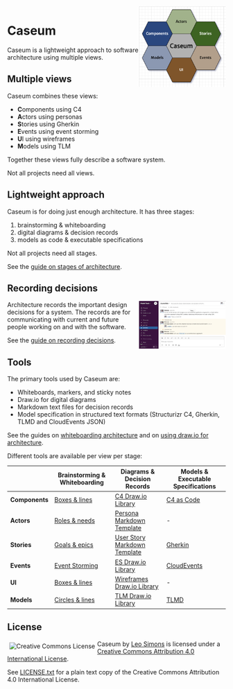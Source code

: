 <img src="docs/design/logo/logo.png" width="200" align="right" margin="10" alt="Caseum logo">

# Caseum

Caseum is a lightweight approach to software architecture using multiple views.

## Multiple views

Caseum combines these views:
* **C**omponents using C4
* **A**ctors using personas
* **S**tories using Gherkin
* **E**vents using event storming
* **U**I using wireframes
* **M**odels using TLM

Together these views fully describe a software system.

Not all projects need all views.

## Lightweight approach

Caseum is for doing just enough architecture. It has three stages:

1. brainstorming & whiteboarding
2. digital diagrams & decision records
3. models as code & executable specifications

Not all projects need all stages.

See the [guide on stages of architecture](docs/guides/stages.md).

## Recording decisions

<img src="docs/guides/records-slack-example.png" width="200" align="right" margin="10" alt="Screenshot of a slack channel being used to record decisions">

Architecture records the important design decisions for a system. The records are for communicating with current and future people working on and with the software.

See the [guide on recording decisions](docs/guides/records.md).

## Tools

The primary tools used by Caseum are:

* Whiteboards, markers, and sticky notes
* Draw.io for digital diagrams
* Markdown text files for decision records
* Model specification in structured text formats (Structurizr C4, Gherkin, TLMD and CloudEvents JSON)

See the guides on [whiteboarding architecture](docs/guides/whiteboarding.md) and on [using draw.io for architecture](docs/guides/drawio.md).

Different tools are available per view per stage:

|                     | **Brainstorming & Whiteboarding**               | **Diagrams & Decision Records**                           | **Models & Executable Specifications**    |
|---------------------|-------------------------------------------------|-----------------------------------------------------------|-------------------------------------------|
| **Components**      | [Boxes & lines](docs/components/c4-whiteboarding.md) | [C4 Draw.io Library](docs/components/c4-template.md)           | [C4 as Code](docs/components/c4-code.md)       |
| **Actors**          | [Roles & needs](docs/actors/actor-whiteboarding.md)  | [Persona Markdown Template](docs/actors/persona-template.md)   | -                                         |
| **Stories**         | [Goals & epics](docs/stories/story-whiteboarding.md)         | [User Story Markdown Template](docs/stories/story-template.md) | [Gherkin](docs/stories/gherkin-code.md)        |
| **Events**          | [Event Storming](docs/events/event-storming.md)      | [ES Draw.io Library](docs/events/event-template.md)            | [CloudEvents](docs/events/cloudevents-code.md) |
| **UI**              | [Boxes & lines](docs/ui/ui-whiteboarding.md)         | [Wireframes Draw.io Library](docs/ui/ui-template.md)           | -                                         |
| **Models**          | [Circles & lines](docs/models/fact-whiteboarding.md)   | [TLM Draw.io Library](docs/models/tlm-template.md)             | [TLMD](docs/models/tlm-code.md)                |

## License

<a rel="license" href="http://creativecommons.org/licenses/by/4.0/"><img alt="Creative Commons License" style="border-width:0; margin:5px; float: left" src="https://i.creativecommons.org/l/by/4.0/88x31.png" /></a><span xmlns:dct="http://purl.org/dc/terms/" property="dct:title">Caseum</span> by <a xmlns:cc="http://creativecommons.org/ns#" href="https://github.com/lsimons/caseum" property="cc:attributionName" rel="cc:attributionURL">Leo Simons</a> is licensed under a <a rel="license" href="http://creativecommons.org/licenses/by/4.0/">Creative Commons Attribution 4.0 International License</a>.

See [LICENSE.txt](LICENSE.txt) for a plain text copy of the Creative Commons Attribution 4.0 International License.
